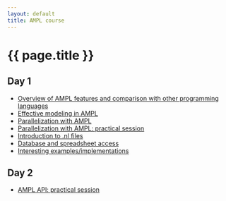 ```yaml
---
layout: default
title: AMPL course
---
```


{{ page.title }}
================

Day 1
-----

* [Overview of AMPL features and comparison with other programming languages](01-overview)
* [Effective modeling in AMPL](02-effective-modeling)
* [Parallelization with AMPL](03-1-parallelization)
* [Parallelization with AMPL: practical session](03-2-parallelization-practical)
* [Introduction to .nl files](04-nl-files)
* [Database and spreadsheet access](05-database-access)
* [Interesting examples/implementations](06-examples)

Day 2
-----

* [AMPL API: practical session](13-2-api-practical)
